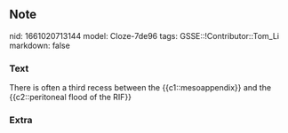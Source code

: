 ## Note
nid: 1661020713144
model: Cloze-7de96
tags: GSSE::!Contributor::Tom_Li
markdown: false

### Text
There is often a third recess between the {{c1::mesoappendix}} and the {{c2::peritoneal flood of the RIF}}

### Extra

